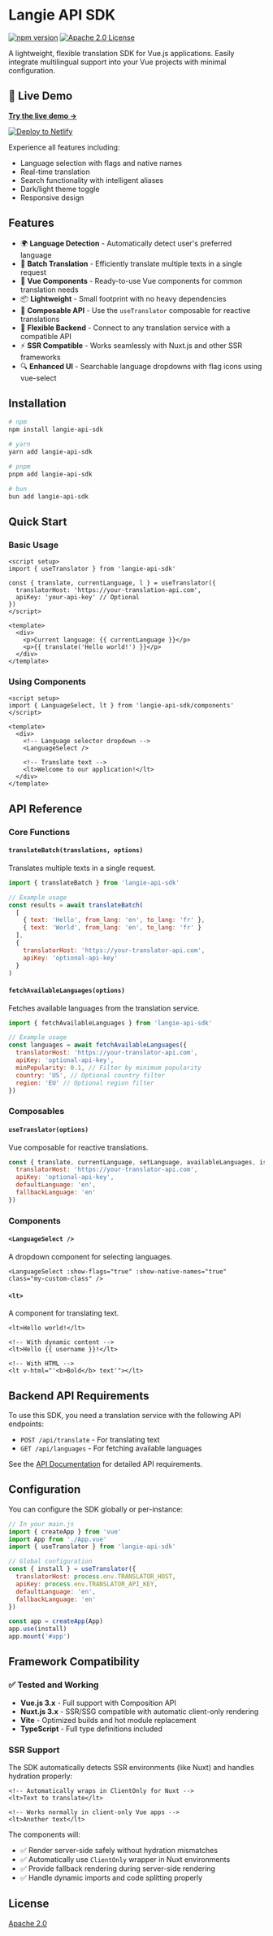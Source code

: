 # Langie API SDK

[![npm version](https://img.shields.io/npm/v/langie-api-sdk.svg?style=flat)](https://www.npmjs.com/package/langie-api-sdk)
[![Apache 2.0 License](https://img.shields.io/badge/license-Apache%202.0-blue.svg)](LICENSE)

A lightweight, flexible translation SDK for Vue.js applications. Easily integrate multilingual support into your Vue projects with minimal configuration.

## 🚀 Live Demo

**[Try the live demo →](https://langie-api-sdk-demo.netlify.app)**

[![Deploy to Netlify](https://www.netlify.com/img/deploy/button.svg)](https://app.netlify.com/start/deploy?repository=https://github.com/your-username/langie-api-sdk)

Experience all features including:

- Language selection with flags and native names
- Real-time translation
- Search functionality with intelligent aliases
- Dark/light theme toggle
- Responsive design

## Features

- 🌍 **Language Detection** - Automatically detect user's preferred language
- 🔄 **Batch Translation** - Efficiently translate multiple texts in a single request
- 🧩 **Vue Components** - Ready-to-use Vue components for common translation needs
- 📦 **Lightweight** - Small footprint with no heavy dependencies
- 🔌 **Composable API** - Use the `useTranslator` composable for reactive translations
- 🚀 **Flexible Backend** - Connect to any translation service with a compatible API
- ⚡ **SSR Compatible** - Works seamlessly with Nuxt.js and other SSR frameworks
- 🔍 **Enhanced UI** - Searchable language dropdowns with flag icons using vue-select

## Installation

```bash
# npm
npm install langie-api-sdk

# yarn
yarn add langie-api-sdk

# pnpm
pnpm add langie-api-sdk

# bun
bun add langie-api-sdk
```

## Quick Start

### Basic Usage

```vue
<script setup>
import { useTranslator } from 'langie-api-sdk'

const { translate, currentLanguage, l } = useTranslator({
  translatorHost: 'https://your-translation-api.com',
  apiKey: 'your-api-key' // Optional
})
</script>

<template>
  <div>
    <p>Current language: {{ currentLanguage }}</p>
    <p>{{ translate('Hello world!') }}</p>
  </div>
</template>
```

### Using Components

```vue
<script setup>
import { LanguageSelect, lt } from 'langie-api-sdk/components'
</script>

<template>
  <div>
    <!-- Language selector dropdown -->
    <LanguageSelect />

    <!-- Translate text -->
    <lt>Welcome to our application!</lt>
  </div>
</template>
```

## API Reference

### Core Functions

#### `translateBatch(translations, options)`

Translates multiple texts in a single request.

```js
import { translateBatch } from 'langie-api-sdk'

// Example usage
const results = await translateBatch(
  [
    { text: 'Hello', from_lang: 'en', to_lang: 'fr' },
    { text: 'World', from_lang: 'en', to_lang: 'fr' }
  ],
  {
    translatorHost: 'https://your-translator-api.com',
    apiKey: 'optional-api-key'
  }
)
```

#### `fetchAvailableLanguages(options)`

Fetches available languages from the translation service.

```js
import { fetchAvailableLanguages } from 'langie-api-sdk'

// Example usage
const languages = await fetchAvailableLanguages({
  translatorHost: 'https://your-translator-api.com',
  apiKey: 'optional-api-key',
  minPopularity: 0.1, // Filter by minimum popularity
  country: 'US', // Optional country filter
  region: 'EU' // Optional region filter
})
```

### Composables

#### `useTranslator(options)`

Vue composable for reactive translations.

```js
const { translate, currentLanguage, setLanguage, availableLanguages, isLoading } = useTranslator({
  translatorHost: 'https://your-translator-api.com',
  apiKey: 'optional-api-key',
  defaultLanguage: 'en',
  fallbackLanguage: 'en'
})
```

### Components

#### `<LanguageSelect />`

A dropdown component for selecting languages.

```vue
<LanguageSelect :show-flags="true" :show-native-names="true" class="my-custom-class" />
```

#### `<lt>`

A component for translating text.

```vue
<lt>Hello world!</lt>

<!-- With dynamic content -->
<lt>Hello {{ username }}!</lt>

<!-- With HTML -->
<lt v-html="'<b>Bold</b> text'"></lt>
```

## Backend API Requirements

To use this SDK, you need a translation service with the following API endpoints:

- `POST /api/translate` - For translating text
- `GET /api/languages` - For fetching available languages

See the [API Documentation](https://github.com/langer/langie-api-sdk/wiki/API-Documentation) for detailed API requirements.

## Configuration

You can configure the SDK globally or per-instance:

```js
// In your main.js
import { createApp } from 'vue'
import App from './App.vue'
import { useTranslator } from 'langie-api-sdk'

// Global configuration
const { install } = useTranslator({
  translatorHost: process.env.TRANSLATOR_HOST,
  apiKey: process.env.TRANSLATOR_API_KEY,
  defaultLanguage: 'en',
  fallbackLanguage: 'en'
})

const app = createApp(App)
app.use(install)
app.mount('#app')
```

## Framework Compatibility

### ✅ Tested and Working

- **Vue.js 3.x** - Full support with Composition API
- **Nuxt.js 3.x** - SSR/SSG compatible with automatic client-only rendering
- **Vite** - Optimized builds and hot module replacement
- **TypeScript** - Full type definitions included

### SSR Support

The SDK automatically detects SSR environments (like Nuxt) and handles hydration properly:

```vue
<!-- Automatically wraps in ClientOnly for Nuxt -->
<lt>Text to translate</lt>

<!-- Works normally in client-only Vue apps -->
<lt>Another text</lt>
```

The components will:

- ✅ Render server-side safely without hydration mismatches
- ✅ Automatically use `ClientOnly` wrapper in Nuxt environments
- ✅ Provide fallback rendering during server-side rendering
- ✅ Handle dynamic imports and code splitting properly

## License

[Apache 2.0](LICENSE)
